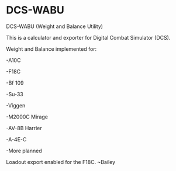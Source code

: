 # DCS-WABU
DCS-WABU (Weight and Balance Utility)

This is a calculator and exporter for Digital Combat Simulator (DCS).

Weight and Balance implemented for: 

-A10C

-F18C

-Bf 109

-Su-33

-Viggen

-M2000C Mirage

-AV-8B Harrier

-A-4E-C

-More planned

Loadout export enabled for the F18C.
~Bailey
